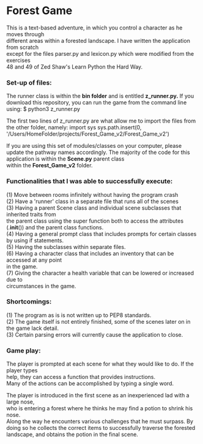 # Forest Game

This is a text-based adventure, in which you control a character as he moves through  
different areas within a forested landscape. I have written the application from scratch  
except for the files parser.py and lexicon.py which were modified from the exercises  
48 and 49 of Zed Shaw's Learn Python the Hard Way.

### Set-up of files:

The runner class is within the **bin folder** and is entitled **z_runner.py.** If you download
this repository, you can run the game from the command line using:
$ python3 z_runner.py  

The first two lines of z_runner.py are what allow me to import the files from the other folder, namely:
import sys
sys.path.insert(0, '/Users/HomeFolder/projects/Forest_Game_v2/Forest_Game_v2')

If you are using this set of modules/classes on your computer, please update the pathway names accordingly. The majority of the code for this application is within the **Scene.py** parent class  
within the **Forest_Game_v2** folder.

### Functionalities that I was able to successfully execute:

(1) Move between rooms infinitely without having the program crash  
(2) Have a 'runner' class in a separate file that runs all of the scenes  
(3) Having a parent Scene class and individual scene subclasses that inherited traits from  
the parent class using the super function both to access the attributes (.__init__()) and the parent class functions.  
(4) Having a general prompt class that includes prompts for certain classes by using if statements.  
(5) Having the subclasses within separate files.  
(6) Having a character class that includes an inventory that can be accessed at any point  
in the game.  
(7) Giving the character a health variable that can be lowered or increased due to  
circumstances in the game.  

### Shortcomings:

(1) The program as is is not written up to PEP8 standards.  
(2) The game itself is not entirely finished, some of the scenes later on in the game lack detail.  
(3) Certain parsing errors will currently cause the application to close.   

### Game play:

The player is prompted at each scene for what they would like to do. If the player types  
help, they can access a function that provides instructions.  
Many of the actions can be accomplished by typing a single word.  


The player is introduced in the first scene as an inexperienced lad with a large nose,  
who is entering a forest where he thinks he may find a potion to shrink his nose.  
Along the way he encounters various challenges that he must surpass.
By doing so he collects the correct items to successfully traverse the forested  
landscape, and obtains the potion in the final scene.  
